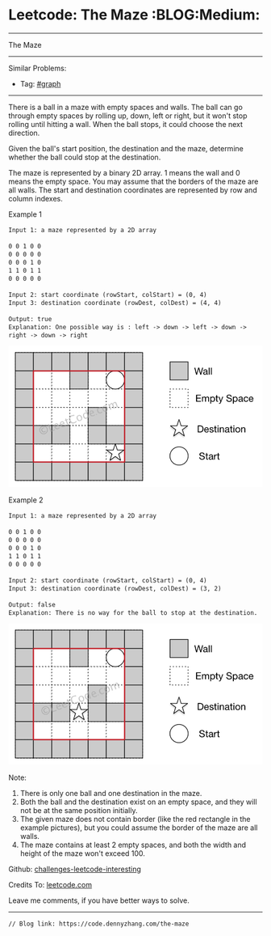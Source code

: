 # Leetcode: The Maze     :BLOG:Medium:


---

The Maze  

---

Similar Problems:  
-   Tag: [#graph](https://code.dennyzhang.com/tag/graph)

---

There is a ball in a maze with empty spaces and walls. The ball can go through empty spaces by rolling up, down, left or right, but it won't stop rolling until hitting a wall. When the ball stops, it could choose the next direction.  

Given the ball's start position, the destination and the maze, determine whether the ball could stop at the destination.  

The maze is represented by a binary 2D array. 1 means the wall and 0 means the empty space. You may assume that the borders of the maze are all walls. The start and destination coordinates are represented by row and column indexes.  

Example 1  

    Input 1: a maze represented by a 2D array
    
    0 0 1 0 0
    0 0 0 0 0
    0 0 0 1 0
    1 1 0 1 1
    0 0 0 0 0
    
    Input 2: start coordinate (rowStart, colStart) = (0, 4)
    Input 3: destination coordinate (rowDest, colDest) = (4, 4)
    
    Output: true
    Explanation: One possible way is : left -> down -> left -> down -> right -> down -> right

![img](//raw.githubusercontent.com/DennyZhang/images/master/code/maze_1_1.png)  

Example 2  

    Input 1: a maze represented by a 2D array
    
    0 0 1 0 0
    0 0 0 0 0
    0 0 0 1 0
    1 1 0 1 1
    0 0 0 0 0
    
    Input 2: start coordinate (rowStart, colStart) = (0, 4)
    Input 3: destination coordinate (rowDest, colDest) = (3, 2)
    
    Output: false
    Explanation: There is no way for the ball to stop at the destination.

![img](//raw.githubusercontent.com/DennyZhang/images/master/code/maze_1_2.png)  

Note:  
1.  There is only one ball and one destination in the maze.
2.  Both the ball and the destination exist on an empty space, and they will not be at the same position initially.
3.  The given maze does not contain border (like the red rectangle in the example pictures), but you could assume the border of the maze are all walls.
4.  The maze contains at least 2 empty spaces, and both the width and height of the maze won't exceed 100.

Github: [challenges-leetcode-interesting](https://github.com/DennyZhang/challenges-leetcode-interesting/tree/master/the-maze)  

Credits To: [leetcode.com](https://leetcode.com/problems/the-maze/description/)  

Leave me comments, if you have better ways to solve.  

---

    // Blog link: https://code.dennyzhang.com/the-maze